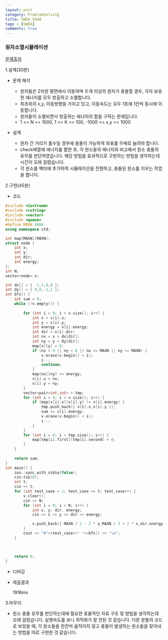 ```yaml
---
layout: post
category: ProblemSolving
title: SWEA 5648 
tags : [SWEA]
comments: true
---
```

### 원자소멸시뮬레이션
[문제출처](https://swexpertacademy.com/main/code/problem/problemDetail.do?contestProbId=AWXRFInKex8DFAUo)

1.설계(30분)

  - 문제 해석
  
    - 원자들은 2차원 평면에서 이동하며 두개 이상의 원자가 충돌할 경우, 각자 보유한 에너지를 모두 방출하고 소멸합니다.
    - 최초위치 x,y, 이동방향을 가지고 있고, 이동속도는 모두 1초에 1칸씩 동시에 이동합니다.
    - 원자들이 소멸되면서 방출하는 에너지의 합을 구하는 문제입니다.
    - 1 <= N <= 1000, 1 <= K <= 100, -1000 <= x,y <= 1000
  
  - 설계
  
    - 원자 간 거리가 홀수일 경우에 충돌이 가능하게 좌표를 두배로 늘려야 합니다.
    - check배열에 에너지를 합한 후, 각 원소들의 에너지와 비교해서 원소 충돌의 유무를 판단하였습니다. 해당 방법을 효과적으로 구현하는
    방법을 생각하는데 시간이 오래 걸렸습니다.
    - 각 원소를 벡터에 추가하여 시뮬레이션을 진행하고, 충돌된 원소를 지우는 작업을 합니다.
    
    
2.구현(45분)

  - 코드
  
```cpp
#include <iostream>
#include <cstring>
#include <vector>
#include <queue>
#define MAXN 4004
using namespace std;

int map[MAXN][MAXN];
struct node {
	int x;
	int y;
	int dir;
	int energy;
};
int N;
vector<node> v;

int dx[] = { -1,1,0,0 };
int dy[] = { 0,0,-1,1 };
int bfs() {
	int sum = 0;
	while (!v.empty()) {
		
		for (int i = 0; i < v.size(); i++) {
			int x = v[i].x;
			int y = v[i].y;
			int energy = v[i].energy;
			int dir = v[i].dir;
			int nx = x + dx[dir];
			int ny = y + dy[dir];
			map[x][y] = 0;
			if (nx < 0 || ny < 0 || nx >= MAXN || ny >= MAXN) {
				v.erase(v.begin() + i);
				i--;
				continue;
			}
			map[nx][ny] += energy;
			v[i].x = nx;
			v[i].y = ny;
		}
		vector<pair<int,int> > tmp;
		for (int i = 0; i < v.size(); i++) {
			if (map[v[i].x][v[i].y] != v[i].energy) {
				tmp.push_back({ v[i].x,v[i].y });
				sum += v[i].energy;
				v.erase(v.begin() + i);
				i--;
			}
		}
		for (int i = 0; i < tmp.size(); i++) {
			map[tmp[i].first][tmp[i].second] = 0;
		}
	}
	
	return sum;
}
int main() {
	ios::sync_with_stdio(false);
	cin.tie(0);
	int t;
	cin >> t;
	for (int test_case = 1; test_case <= t; test_case++) {
		v.clear();
		cin >> N;
		for (int i = 0; i < N; i++) {
			int x, y, dir, energy;
			cin >> x >> y >> dir >> energy;

			v.push_back({ MAXN / 2 - 2 * y,MAXN / 2 + 2 * x,dir,energy });
		}
		cout << "#"<<test_case<<" "<<bfs() << "\n";
	}
	
	
	
	return 0;
}
```
  - 디버깅
  
  - 제출결과

    1916ms

3.마무리

- 원소 충돌 유무를 판단하는데에 필요한 효율적인 자료 구조 및 방법을 생각하는데 오래 걸렸습니다. 실행속도를 보니 최적화가 잘 안된 것 같습니다.
다른 분들의 코드로 보았을 때, 각 원소들을 한칸씩 움직이지 않고 충돌이 발생하는 원소들을 찾아내는 방법을 따로 구현한 것 같습니다.
